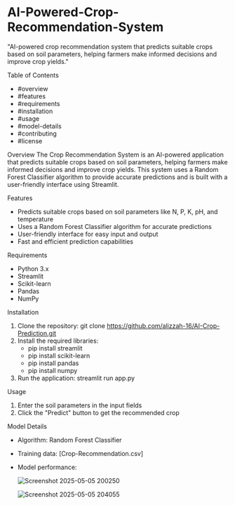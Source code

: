 # AI-Powered-Crop-Recommendation-System
"AI-powered crop recommendation system that predicts suitable crops based on soil parameters, helping farmers make informed decisions and improve crop yields."

Table of Contents
- #overview
- #features
- #requirements
- #installation
- #usage
- #model-details
- #contributing
- #license

Overview
The Crop Recommendation System is an AI-powered application that predicts suitable crops based on soil parameters, helping farmers make informed decisions and improve crop yields. This system uses a Random Forest Classifier algorithm to provide accurate predictions and is built with a user-friendly interface using Streamlit.

Features
- Predicts suitable crops based on soil parameters like N, P, K, pH, and temperature
- Uses a Random Forest Classifier algorithm for accurate predictions
- User-friendly interface for easy input and output
- Fast and efficient prediction capabilities

Requirements
- Python 3.x
- Streamlit
- Scikit-learn
- Pandas
- NumPy

Installation
1. Clone the repository: git clone https://github.com/alizzah-16/AI-Crop-Prediction.git
2. Install the required libraries:
    - pip install streamlit
    - pip install scikit-learn
    - pip install pandas
    - pip install numpy
3. Run the application: streamlit run app.py

Usage
1. Enter the soil parameters in the input fields
2. Click the "Predict" button to get the recommended crop

Model Details
- Algorithm: Random Forest Classifier
- Training data: [Crop-Recommendation.csv]
- Model performance:
  
  ![Screenshot 2025-05-05 200250](https://github.com/user-attachments/assets/f2eee501-b52d-41e6-9a2b-2bb062f598a2)

  ![Screenshot 2025-05-05 204055](https://github.com/user-attachments/assets/903d78e9-62f2-4ce2-8e48-c1e6c0666903)

